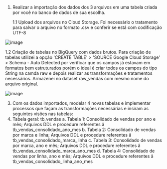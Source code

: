 1. Realizar a importação dos dados dos 3 arquivos em uma tabela criada por você no
banco de dados de sua escolha.
 
   1.1  Upload dos arquivos no Cloud Storage. Foi necessário o tratamento para salvar o arquivo no formato .csv e conferir se está com codificação UTF-8
   
![image](https://github.com/user-attachments/assets/6db28191-1bb9-4710-b413-8ad9c6858cc8)

  1.2 Criação de tabelas no BigQuery com dados brutos. Para criação de tabelas utilizei a opção 'CREATE TABLE' > 'SOURCE Google Cloud Storage' > Schema - Auto Detected por verificar que os campos já estavam em formatos bem estruturados porém o ideal é criar todos os campos do tipo String na camda raw e depois realizar as transformações e tratamentos necessários. 
  Armazenei no dataset raw_vendas com mesmo nome do arquivo original.

  ![image](https://github.com/user-attachments/assets/d3c74209-e943-42d9-a3da-a6b3e94290cb)

3. Com os dados importados, modelar 4 novas tabelas e implementar processos que façam as transformações necessárias e insiram as seguintes visões nas tabelas:
4. Tabela geral: tb_vendas
a. Tabela 1: Consolidado de vendas por ano e mês;
Arquivos DDL e procedure referentes â tb_vendas_consolidado_ano_mes
b. Tabela 2: Consolidado de vendas por marca e linha;
Arquivos DDL e procedure referentes â tb_vendas_consolidado_marca_linha
c. Tabela 3: Consolidado de vendas por marca, ano e mês;
Arquivos DDL e procedure referentes â tb_vendas_consolidado_marca_ano_mes
d. Tabela 4: Consolidado de vendas por linha, ano e mês; 
Arquivos DDL e procedure referentes â tb_vendas_consolidado_linha_ano_mes
